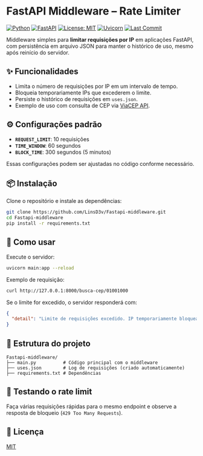# FastAPI Middleware – Rate Limiter

[![Python](https://img.shields.io/badge/python-3.10%2B-blue.svg)](https://www.python.org/)
[![FastAPI](https://img.shields.io/badge/FastAPI-0.116+-009688.svg)](https://fastapi.tiangolo.com/)
[![License: MIT](https://img.shields.io/badge/License-MIT-yellow.svg)](LICENSE)
[![Uvicorn](https://img.shields.io/badge/uvicorn-0.35+-informational.svg)](https://www.uvicorn.org/)
[![Last Commit](https://img.shields.io/github/last-commit/LinsD3v/Fastapi-middleware)](https://github.com/LinsD3v/Fastapi-middleware/commits/main)

Middleware simples para **limitar requisições por IP** em aplicações FastAPI, com persistência em arquivo JSON para manter o histórico de uso, mesmo após reinício do servidor.

## ✨ Funcionalidades
- Limita o número de requisições por IP em um intervalo de tempo.
- Bloqueia temporariamente IPs que excederem o limite.
- Persiste o histórico de requisições em `uses.json`.
- Exemplo de uso com consulta de CEP via [ViaCEP API](https://viacep.com.br).

## ⚙️ Configurações padrão
- **`REQUEST_LIMIT`**: 10 requisições
- **`TIME_WINDOW`**: 60 segundos
- **`BLOCK_TIME`**: 300 segundos (5 minutos)

Essas configurações podem ser ajustadas no código conforme necessário.

## 📦 Instalação
Clone o repositório e instale as dependências:
```bash
git clone https://github.com/LinsD3v/Fastapi-middleware.git
cd Fastapi-middleware
pip install -r requirements.txt
```

## 🚀 Como usar
Execute o servidor:
```bash
uvicorn main:app --reload
```

Exemplo de requisição:
```bash
curl http://127.0.0.1:8000/busca-cep/01001000
```

Se o limite for excedido, o servidor responderá com:
```json
{
  "detail": "Limite de requisições excedido. IP temporariamente bloqueado."
}
```

## 📂 Estrutura do projeto
```
Fastapi-middleware/
├── main.py          # Código principal com o middleware
├── uses.json        # Log de requisições (criado automaticamente)
├── requirements.txt # Dependências
```

## 🧪 Testando o rate limit
Faça várias requisições rápidas para o mesmo endpoint e observe a resposta de bloqueio (`429 Too Many Requests`).

## 📜 Licença
[MIT](LICENSE)
